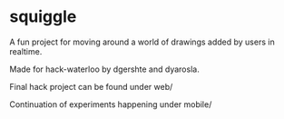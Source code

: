 squiggle
========
A fun project for moving around a world of drawings added by users in realtime.

Made for hack-waterloo by dgershte and dyarosla.

Final hack project can be found under web/

Continuation of experiments happening under mobile/

